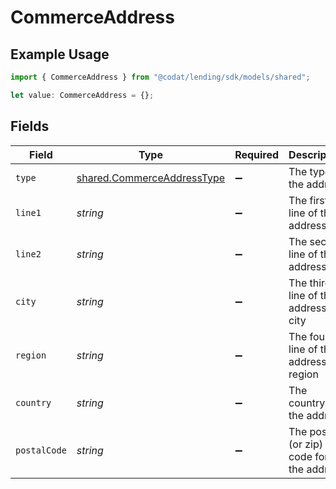 # CommerceAddress

## Example Usage

```typescript
import { CommerceAddress } from "@codat/lending/sdk/models/shared";

let value: CommerceAddress = {};
```

## Fields

| Field                                                                           | Type                                                                            | Required                                                                        | Description                                                                     |
| ------------------------------------------------------------------------------- | ------------------------------------------------------------------------------- | ------------------------------------------------------------------------------- | ------------------------------------------------------------------------------- |
| `type`                                                                          | [shared.CommerceAddressType](../../../sdk/models/shared/commerceaddresstype.md) | :heavy_minus_sign:                                                              | The type of the address                                                         |
| `line1`                                                                         | *string*                                                                        | :heavy_minus_sign:                                                              | The first line of the address                                                   |
| `line2`                                                                         | *string*                                                                        | :heavy_minus_sign:                                                              | The second line of the address                                                  |
| `city`                                                                          | *string*                                                                        | :heavy_minus_sign:                                                              | The third line of the address, or city                                          |
| `region`                                                                        | *string*                                                                        | :heavy_minus_sign:                                                              | The fourth line of the address, or region                                       |
| `country`                                                                       | *string*                                                                        | :heavy_minus_sign:                                                              | The country for the address                                                     |
| `postalCode`                                                                    | *string*                                                                        | :heavy_minus_sign:                                                              | The postal (or zip) code for the address                                        |